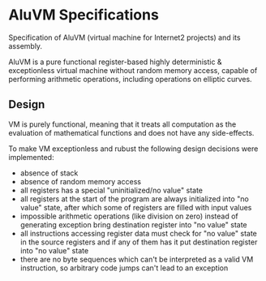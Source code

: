 # AluVM Specifications

Specification of AluVM (virtual machine for Internet2 projects) and its assembly.

AluVM is a pure functional register-based highly deterministic & exceptionless
virtual machine without random memory access, capable of performing arithmetic
operations, including operations on elliptic curves.

## Design

VM is purely functional, meaning that it treats all computation as the
evaluation of mathematical functions and does not have any side-effects.

To make VM exceptionless and rubust the following design decisions were 
implemented:
- absence of stack
- absence of random memory access
- all registers has a special "uninitialized/no value" state
- all registers at the start of the program are always initialized into
  "no value" state, after which some of registers are filled with input values
- impossible arithmetic operations (like division on zero) instead of generating
  exception bring destination register into "no value" state
- all instructions accessing register data must check for "no value" state in
  the source registers and if any of them has it put destination register into
  "no value" state
- there are no byte sequences which can't be interpreted as a valid VM
  instruction, so arbitrary code jumps can't lead to an exception
